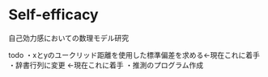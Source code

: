 # Self-efficacy

自己効力感においての数理モデル研究

todo
・xとyのユークリッド距離を使用した標準偏差を求める←現在これに着手
・辞書行列に変更 ←現在これに着手
・推測のプログラム作成

